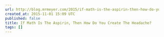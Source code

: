 ```yaml
---
url: http://blog.mrmeyer.com/2015/if-math-is-the-aspirin-then-how-do-you-create-the-headache/
created_at: 2015-11-01 15:09 UTC
published: false
title: If Math Is The Aspirin, Then How Do You Create The Headache?
tags: []
---
```



